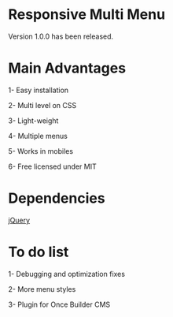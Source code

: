 Responsive Multi Menu
==========
Version 1.0.0 has been released. 

Main Advantages
=============
 1- Easy installation
 
 2- Multi level on CSS
 
 3- Light-weight
 
 4- Multiple menus
 
 5- Works in mobiles
 
 6- Free licensed under MIT

Dependencies
============
[jQuery](http://jquery.org/)

To do list
=============
 1- Debugging and optimization fixes
 
 2- More menu styles
 
 3- Plugin for Once Builder CMS
